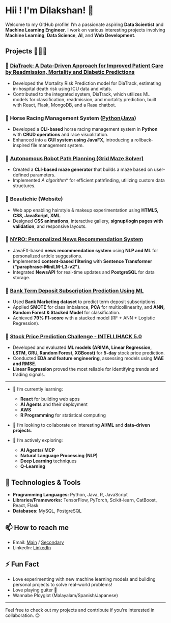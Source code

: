 # Hii ! I'm Dilakshan! 👋

Welcome to my GitHub profile! I’m a passionate aspiring **Data Scientist** and **Machine Learning Engineer**. I work on various interesting projects involving **Machine Learning**, **Data Science**, **AI**, and **Web Development**.

## Projects 🧑🏽‍💻

### 🔹 [**DiaTrack: A Data-Driven Approach for Improved Patient Care by Readmission, Mortality and Diabetic Predictions**](https://github.com/Chanidu-Edirisinghe/DSGP-G9)
- Developed the Mortality Risk Prediction model for DiaTrack, estimating in-hospital death risk using ICU data and vitals.
- Contributed to the integrated system, DiaTrack, which utilizes ML models for classification, readmission, and mortality prediction, built with React, Flask, MongoDB, and a Rasa chatbot.

### 🔹 **Horse Racing Management System** ([Python](https://github.com/DilakshanRahul12/Horse-Management-System-Python-)/[Java](https://github.com/DilakshanRahul12/Horse-Management-System-Java))
- Developed a **CLI-based** horse racing management system in **Python** with **CRUD operations** and race visualization.
- Enhanced into a **GUI system using JavaFX**, introducing a rollback-inspired file management system.

### 🔹 [**Autonomous Robot Path Planning (Grid Maze Solver)**](https://github.com/DilakshanRahul12/Autonomous-Robot-Path-Planning)
- Created a **CLI-based maze generator** that builds a maze based on user-defined parameters.
- Implemented **A* algorithm** for efficient pathfinding, utilizing custom data structures.

### 🔹 **Beautichic (Website)**
- Web app enabling hairstyle & makeup experimentation using **HTML5, CSS, JavaScript, XML**.
- Designed **CSS animations**, interactive gallery, **signup/login pages with validation**, and responsive layouts.

### 🔹 [**NYRO: Personalized News Recommendation System**](https://github.com/DilakshanRahul12/CM2601_NYRO)
- JavaFX-based **news recommendation system** using **NLP and ML** for personalized article suggestions.
- Implemented **content-based filtering** with **Sentence Transformer ("paraphrase-MiniLM-L3-v2")**.
- Integrated **NewsAPI** for real-time updates and **PostgreSQL** for data storage.

### 🔹 [**Bank Term Deposit Subscription Prediction Using ML**](https://github.com/DilakshanRahul12/Bank-Term-Deposit-Subscription-Prediction-Using-ML)
- Used **Bank Marketing dataset** to predict term deposit subscriptions.
- Applied **SMOTE** for class imbalance, **PCA** for multicollinearity, and **ANN, Random Forest & Stacked Model** for classification.
- Achieved **79% F1-score** with a stacked model (RF + ANN + Logistic Regression).

### 🔹 [**Stock Price Prediction Challenge - INTELLIHACK 5.0**](https://github.com/SachithPathiranage/Intellihack_Pandas_and_Pythons_Task_4)
- Developed and evaluated **ML models (ARIMA, Linear Regression, LSTM, GRU, Random Forest, XGBoost)** for **5-day** stock price prediction.
- Conducted **EDA and feature engineering**, assessing models using **MAE and RMSE**.
- **Linear Regression** proved the most reliable for identifying trends and trading signals.

---
  
- 🌱 I’m currently learning:
  - **React** for building web apps
  - **AI Agents** and their deployment
  - **AWS**
  - **R Programming** for statistical computing
  
- 👯 I’m looking to collaborate on interesting **AI/ML** and **data-driven projects**.
  
- 🤖 I’m actively exploring:
  - **AI Agents/ MCP**
  - **Natural Language Processing (NLP)**
  - **Deep Learning** techniques
  - **Q-Learning**

## 🔧 Technologies & Tools
- **Programming Languages:** Python, Java, R, JavaScript
- **Libraries/Frameworks:** TensorFlow, PyTorch, Scikit-learn, CatBoost, React, Flask
- **Databases:** MySQL, PostgreSQL

## 📫 How to reach me
- Email: [Main](sdila8337@gmail.com) / [Secondary](dilakshan.20231421@iit.ac.lk) 
- LinkedIn: [LinkedIn](www.linkedin.com/in/dilakshan-surendrabose)

## ⚡ Fun Fact
- Love experimenting with new machine learning models and building personal projects to solve real-world problems!
- Love playing guiter 🎸
- Wannabe Ployglot (Malayalam/Spanish/Japanese)
---

Feel free to check out my projects and contribute if you're interested in collaboration. 😊
